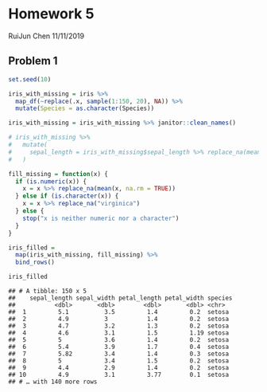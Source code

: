Homework 5
================
RuiJun Chen
11/11/2019

## Problem 1

``` r
set.seed(10)

iris_with_missing = iris %>% 
  map_df(~replace(.x, sample(1:150, 20), NA)) %>%
  mutate(Species = as.character(Species))

iris_with_missing = iris_with_missing %>% janitor::clean_names()

# iris_with_missing %>% 
#   mutate(
#     sepal_length = iris_with_missing$sepal_length %>% replace_na(mean(sepal_length, na.rm = TRUE))
#   )

fill_missing = function(x) {
  if (is.numeric(x)) {
    x = x %>% replace_na(mean(x, na.rm = TRUE))
  } else if (is.character(x)) {
    x = x %>% replace_na("virginica")
  } else {
    stop("x is neither numeric nor a character")
  }
}

iris_filled =
  map(iris_with_missing, fill_missing) %>% 
  bind_rows()

iris_filled
```

    ## # A tibble: 150 x 5
    ##    sepal_length sepal_width petal_length petal_width species
    ##           <dbl>       <dbl>        <dbl>       <dbl> <chr>  
    ##  1         5.1          3.5         1.4         0.2  setosa 
    ##  2         4.9          3           1.4         0.2  setosa 
    ##  3         4.7          3.2         1.3         0.2  setosa 
    ##  4         4.6          3.1         1.5         1.19 setosa 
    ##  5         5            3.6         1.4         0.2  setosa 
    ##  6         5.4          3.9         1.7         0.4  setosa 
    ##  7         5.82         3.4         1.4         0.3  setosa 
    ##  8         5            3.4         1.5         0.2  setosa 
    ##  9         4.4          2.9         1.4         0.2  setosa 
    ## 10         4.9          3.1         3.77        0.1  setosa 
    ## # … with 140 more rows

